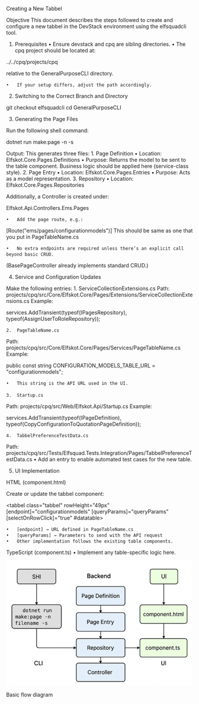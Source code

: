Creating a New Tabbel 

Objective
This document describes the steps followed to create and configure a new tabbel in the DevStack environment using the elfsquadcli tool.



1. Prerequisites
    •	Ensure devstack and cpq are sibling directories.
    •	The cpq project should be located at:

../../cpq/projects/cpq

relative to the GeneralPurposeCLI directory.

    •	If your setup differs, adjust the path accordingly.



2. Switching to the Correct Branch and Directory

git checkout elfsquadcli
cd GeneralPurposeCLI




3. Generating the Page Files

Run the following shell command:

dotnet run make:page -n <filename> -s

Output:
This generates three files:
    1.	Page Definition
    •	Location: Elfskot.Core.Pages.Definitions
    •	Purpose: Returns the model to be sent to the table component.
Business logic should be applied here (service-class style).
    2.	Page Entry
        •	Location: Elfskot.Core.Pages.Entries
        •	Purpose: Acts as a model representation.
    3.	Repository
        •	Location: Elfskot.Core.Pages.Repositories

Additionally, a Controller is created under:

Elfskot.Api.Controllers.Ems.Pages

    •	Add the page route, e.g.:

[Route("ems/pages/configurationmodels")] 
This should be same as one that you put in PageTableName.cs


    •	No extra endpoints are required unless there’s an explicit call beyond basic CRUD.
(BasePageController already implements standard CRUD.)



4. Service and Configuration Updates

Make the following entries:
    1.	ServiceCollectionExtensions.cs
Path: projects/cpq/src/Core/Elfskot.Core/Pages/Extensions/ServiceCollectionExtensions.cs
Example:

services.AddTransient(typeof(IPagesRepository<AssignUserToRolePageEntry>), typeof(AssignUserToRoleRepository));


    2.	PageTableName.cs
Path: projects/cpq/src/Core/Elfskot.Core/Pages/Services/PageTableName.cs
Example:

public const string CONFIGURATION_MODELS_TABLE_URL = "configurationmodels";

    •	This string is the API URL used in the UI.

    3.	Startup.cs
Path: projects/cpq/src/Web/Elfskot.Api/Startup.cs
Example:

services.AddTransient(typeof(IPageDefinition), typeof(CopyConfigurationToQuotationPageDefinition));


    4.	TabbelPreferenceTestData.cs
Path: projects/cpq/src/Tests/Elfsquad.Tests.Integration/Pages/TabbelPreferenceTestData.cs
    •	Add an entry to enable automated test cases for the new table.



5. UI Implementation

HTML (component.html)

Create or update the tabbel component:

<tabbel class="tabbel" 
        rowHeight="49px" 
        [endpoint]="configurationmodels" 
        [queryParams]="queryParams"  
        [selectOnRowClick]="true" 
        #datatable>
</tabbel>

    •	[endpoint] → URL defined in PageTableName.cs
    •	[queryParams] → Parameters to send with the API request
    •	Other implementation follows the existing table components.

TypeScript (component.ts)
    •	Implement any table-specific logic here.


![alt text](image.png)
 
Basic flow diagram

